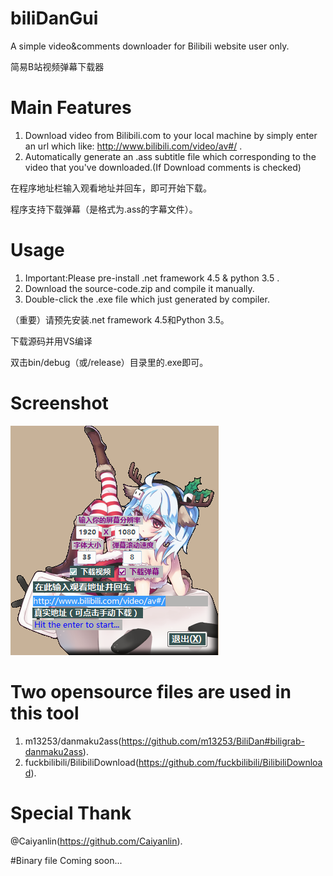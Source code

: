 # biliDanGui
A simple video&comments downloader for Bilibili website user only.

简易B站视频弹幕下载器

# Main Features
1. Download video from Bilibili.com to your local machine by simply enter an url which like: http://www.bilibili.com/video/av#/ .
2. Automatically generate an .ass subtitle file which corresponding to the video that you've downloaded.(If Download comments is checked)

在程序地址栏输入观看地址并回车，即可开始下载。

程序支持下载弹幕（是格式为.ass的字幕文件）。

# Usage
1. Important:Please pre-install .net framework 4.5 & python 3.5 .
2. Download the source-code.zip and compile it manually.
3. Double-click the .exe file which just generated by compiler.

（重要）请预先安装.net framework 4.5和Python 3.5。

下载源码并用VS编译

双击bin/debug（或/release）目录里的.exe即可。

# Screenshot
![](https://raw.githubusercontent.com/Xmrose/biliDanGui/master/screenshots/mainwindow.jpg)

# Two opensource files are used in this tool
1. m13253/danmaku2ass(https://github.com/m13253/BiliDan#biligrab-danmaku2ass).
2. fuckbilibili/BilibiliDownload(https://github.com/fuckbilibili/BilibiliDownload).

# Special Thank
@Caiyanlin(https://github.com/Caiyanlin).

#Binary file
Coming soon...
